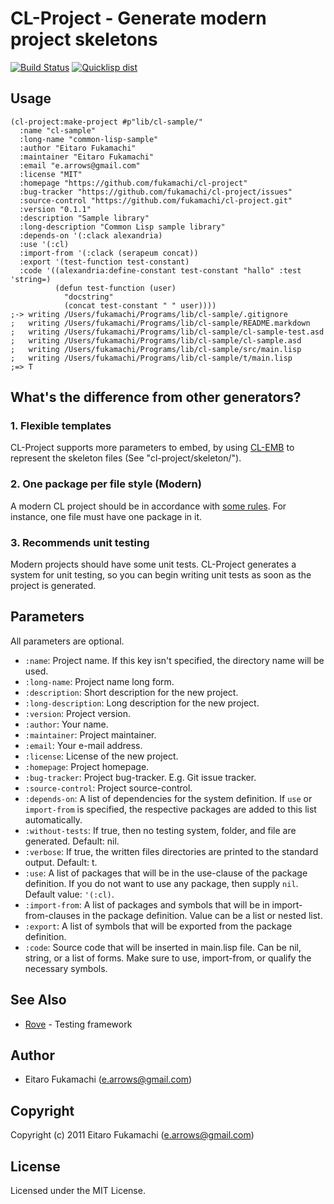 # CL-Project - Generate modern project skeletons

[![Build Status](https://travis-ci.org/fukamachi/cl-project.svg?branch=master)](https://travis-ci.org/fukamachi/cl-project)
[![Quicklisp dist](http://quickdocs.org/badge/cl-project.svg)](http://quickdocs.org/cl-project/)

## Usage

```common-lisp
(cl-project:make-project #p"lib/cl-sample/"
  :name "cl-sample"
  :long-name "common-lisp-sample"
  :author "Eitaro Fukamachi"
  :maintainer "Eitaro Fukamachi"
  :email "e.arrows@gmail.com"
  :license "MIT"
  :homepage "https://github.com/fukamachi/cl-project"
  :bug-tracker "https://github.com/fukamachi/cl-project/issues"
  :source-control "https://github.com/fukamachi/cl-project.git"
  :version "0.1.1"
  :description "Sample library"
  :long-description "Common Lisp sample library"
  :depends-on '(:clack alexandria)
  :use '(:cl)
  :import-from '(:clack (serapeum concat))
  :export '(test-function test-constant)
  :code '((alexandria:define-constant test-constant "hallo" :test 'string=)
          (defun test-function (user)
            "docstring"
            (concat test-constant " " user))))
;-> writing /Users/fukamachi/Programs/lib/cl-sample/.gitignore
;   writing /Users/fukamachi/Programs/lib/cl-sample/README.markdown
;   writing /Users/fukamachi/Programs/lib/cl-sample/cl-sample-test.asd
;   writing /Users/fukamachi/Programs/lib/cl-sample/cl-sample.asd
;   writing /Users/fukamachi/Programs/lib/cl-sample/src/main.lisp
;   writing /Users/fukamachi/Programs/lib/cl-sample/t/main.lisp
;=> T
```

## What's the difference from other generators?

### 1. Flexible templates

CL-Project supports more parameters to embed, by using [CL-EMB](http://common-lisp.net/project/cl-emb/) to represent the skeleton files (See "cl-project/skeleton/").

### 2. One package per file style (Modern)

A modern CL project should be in accordance with [some rules](http://labs.ariel-networks.com/cl-style-guide.html). For instance, one file must have one package in it.

### 3. Recommends unit testing

Modern projects should have some unit tests. CL-Project generates a system for unit testing, so you can begin writing unit tests as soon as the project is generated.

## Parameters

All parameters are optional.

* `:name`: Project name. If this key isn't specified, the directory name will be used.
* `:long-name`: Project name long form.
* `:description`: Short description for the new project.
* `:long-description`: Long description for the new project.
* `:version`: Project version.
* `:author`: Your name.
* `:maintainer`: Project maintainer.
* `:email`: Your e-mail address.
* `:license`: License of the new project.
* `:homepage`: Project homepage.
* `:bug-tracker`: Project bug-tracker. E.g. Git issue tracker.
* `:source-control`: Project source-control.
* `:depends-on`: A list of dependencies for the system definition. If `use` or `import-from` is specified, the respective packages are added to this list automatically.
* `:without-tests`: If true, then no testing system, folder, and file are generated. Default: nil.
* `:verbose`: If true, the written files directories are printed to the standard output. Default: t.
* `:use`: A list of packages that will be in the use-clause of the package definition. If you do not want to use any package, then supply `nil`. Default value: `'(:cl)`.
* `:import-from`: A list of packages and symbols that will be in import-from-clauses in the package definition. Value can be a list or nested list.
* `:export`: A list of symbols that will be exported from the package definition.
* `:code`: Source code that will be inserted in main.lisp file. Can be nil, string, or a list of forms. Make sure to use, import-from, or qualify the necessary symbols.

## See Also
- [Rove](https://github.com/fukamachi/rove) - Testing framework

## Author

* Eitaro Fukamachi (e.arrows@gmail.com)

## Copyright

Copyright (c) 2011 Eitaro Fukamachi (e.arrows@gmail.com)

## License

Licensed under the MIT License.
